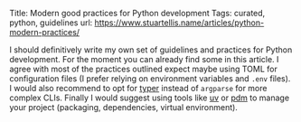 Title: Modern good practices for Python development
Tags: curated, python, guidelines
url: https://www.stuartellis.name/articles/python-modern-practices/

I should definitively write my own set of guidelines and practices for Python development. For the moment you can already find some in this article. I agree with most of the practices outlined expect maybe using TOML for configuration files (I prefer relying on environment variables and `.env` files). I would also recommend to opt for [typer](https://typer.tiangolo.com/) instead of `argparse` for more complex CLIs. Finally I would suggest using tools like [uv](https://github.com/astral-sh/uv) or [pdm](https://pdm-project.org) to manage your project (packaging, dependencies, virtual environment).
